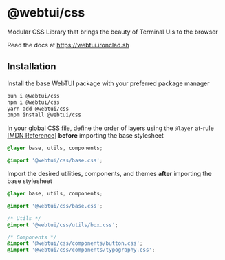 # @webtui/css

Modular CSS Library that brings the beauty of Terminal UIs to the browser

Read the docs at https://webtui.ironclad.sh

## Installation

Install the base WebTUI package with your preferred package manager

```bash
bun i @webtui/css
npm i @webtui/css
yarn add @webtui/css
pnpm install @webtui/css
```

In your global CSS file, define the order of layers using the `@layer` at-rule [[MDN Reference]](https://developer.mozilla.org/en-US/docs/Web/CSS/@layer) **before** importing the base stylesheet

```css
@layer base, utils, components;

@import '@webtui/css/base.css';
```

Import the desired utilities, components, and themes **after** importing the base stylesheet

```css
@layer base, utils, components;

@import '@webtui/css/base.css';

/* Utils */
@import '@webtui/css/utils/box.css';

/* Components */
@import '@webtui/css/components/button.css';
@import '@webtui/css/components/typography.css';
```
